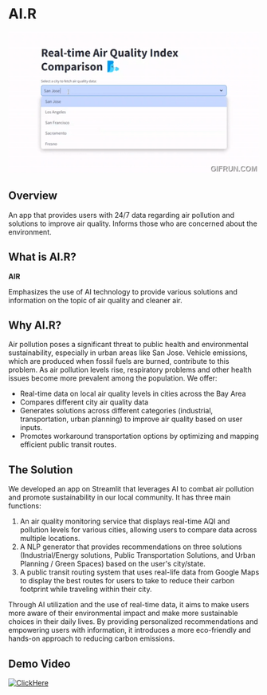 # AI.R

![Alt Text](/Project_Vid.gif)

##

## Overview

An app that provides users with 24/7 data regarding air pollution and solutions to improve air quality. Informs those who are concerned about the environment.

## What is AI.R?

**AIR**

Emphasizes the use of AI technology to provide various solutions and information on the topic of air quality and cleaner air.

## Why AI.R?

Air pollution poses a significant threat to public health and environmental sustainability, especially in urban areas like San Jose. Vehicle emissions, which are produced when fossil fuels are burned, contribute to this problem. As air pollution levels rise, respiratory problems and other health issues become more prevalent among the population.
We offer:
- Real-time data on local air quality levels in cities across the Bay Area
- Compares different city air quality data
- Generates solutions across different categories (industrial, transportation, urban planning) to improve air quality based on user inputs.
- Promotes workaround transportation options by optimizing and mapping efficient public transit routes.

## The Solution

We developed an app on Streamlit that leverages AI to combat air pollution and promote sustainability in our local community. It has three main functions: 
1) An air quality monitoring service that displays real-time AQI and pollution levels for various cities, allowing users to compare data across multiple locations.
2) A NLP generator that provides recommendations on three solutions (Industrial/Energy solutions, Public Transportation Solutions, and Urban Planning / Green Spaces) based on the user's city/state.
3) A public transit routing system that uses real-life data from Google Maps to display the best routes for users to take to reduce their carbon footprint while traveling within their city.

Through AI utilization and the use of real-time data, it aims to make users more aware of their environmental impact and make more sustainable choices in their daily lives. By providing personalized recommendations and empowering users with information, it introduces a more eco-friendly and hands-on approach to reducing carbon emissions. 

## Demo Video
[![ClickHere](https://media.discordapp.net/attachments/1217894472109522944/1239449747958530068/IMG_5356.jpg?ex=6642f707&is=6641a587&hm=ef825ffcdd8b9f1c86d97668c6d7919ec0295e3028da06c95c4dd280a428aca5&=&format=webp&width=883&height=662)](https://www.youtube.com/watch?v=sauFwfJUFu4) 



